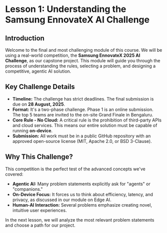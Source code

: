 # Lesson 1: Understanding the Samsung EnnovateX AI Challenge

## Introduction
Welcome to the final and most challenging module of this course. We will be using a real-world competition, the **Samsung EnnovateX 2025 AI Challenge**, as our capstone project. This module will guide you through the process of understanding the rules, selecting a problem, and designing a competitive, agentic AI solution.

## Key Challenge Details
- **Timeline:** The challenge has strict deadlines. The final submission is due on **28 August, 2025**.
- **Format:** It's a two-phase challenge. Phase 1 is an online submission. The top 5 teams are invited to the on-site Grand Finale in Bengaluru.
- **Core Rule - No Cloud:** A critical rule is the prohibition of third-party APIs and cloud services. This means our entire solution must be capable of running **on-device**.
- **Submission:** All work must be in a public GitHub repository with an approved open-source license (MIT, Apache 2.0, or BSD 3-Clause).

## Why This Challenge?
This competition is the perfect test of the advanced concepts we've covered:
- **Agentic AI:** Many problem statements explicitly ask for "agents" or "companions."
- **On-Device Focus:** It forces us to think about efficiency, latency, and privacy, as discussed in our module on Edge AI.
- **Human-AI Interaction:** Several problems emphasize creating novel, intuitive user experiences.

In the next lesson, we will analyze the most relevant problem statements and choose a path for our project.